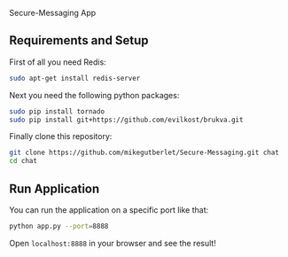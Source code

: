 Secure-Messaging App

## Requirements and Setup
First of all you need Redis:
```Bash
sudo apt-get install redis-server
```
Next you need the following python packages:
```Bash
sudo pip install tornado
sudo pip install git+https://github.com/evilkost/brukva.git
```
Finally clone this repository:
```Bash
git clone https://github.com/mikegutberlet/Secure-Messaging.git chat
cd chat
```

## Run Application
You can run the application on a specific port like that:
```Bash
python app.py --port=8888
```
Open `localhost:8888` in your browser and see the result!
